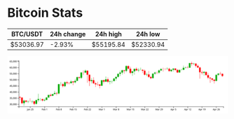 # Bitcoin Stats

BTC/USDT|24h change|24h high|24h low|
|---|---|---|---|
|$53036.97|-2.93%|$55195.84|$52330.94|

<img src="./chart.svg">
